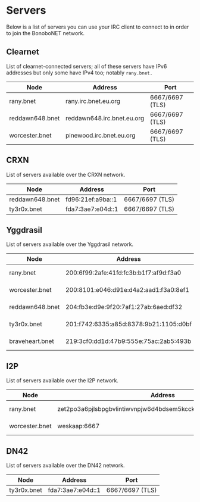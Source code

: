 Servers
=======

Below is a list of servers you can use your IRC client to connect to in order to join the BonoboNET network.

## Clearnet

List of clearnet-connected servers; all of these servers have IPv6 addresses but only some have IPv4 too; notably `rany.bnet.`

| Node            | Address                    | Port            |
|-----------------|----------------------------|-----------------|
| rany.bnet       | rany.irc.bnet.eu.org       | 6667/6697 (TLS) |
| reddawn648.bnet | reddawn648.irc.bnet.eu.org | 6667/6697 (TLS) |
| worcester.bnet  | pinewood.irc.bnet.eu.org  | 6667/6697 (TLS) |

<!-- | ty3r0x.bnet     | ty3r0x.irc.bnet.eu.org     | 6667/6697 (TLS) | -->
<!-- | reddawn648.bnet | 41.157.98.109 | 9006 | -->

## CRXN

List of servers available over the CRXN network.

| Node            | Address                         | Port            |
|-----------------|---------------------------------|-----------------|
| reddawn648.bnet | fd96:21ef:a9ba::1               | 6667/6697 (TLS) |
| ty3r0x.bnet     | fda7:3ae7:e04d::1               | 6667/6697 (TLS) |

<!-- | worcester.bnet  | worcester.community.deavmi.crxn | 6667/6697 (TLS) | -->

## Yggdrasil

List of servers available over the Yggdrasil network.

| Node            | Address                                | Port            |
|-----------------|----------------------------------------|-----------------|
| rany.bnet       | 200:6f99:2afe:41fd:fc3b:b1f7:af9d:f3a0 | 6667/6697 (TLS) |
| worcester.bnet  | 200:8101:e046:d91e:d4a2:aad1:f3a0:8ef1 | 6667/6697 (TLS) |
| reddawn648.bnet | 204:fb3e:d9e:9f20:7af1:27ab:6aed:df32  | 6667/6697 (TLS) |
| ty3r0x.bnet     | 201:f742:6335:a85d:8378:9b21:1105:d0bf | 6667/6697 (TLS) |
| braveheart.bnet | 219:3cf0:dd1d:47b9:555e:75ac:2ab5:493b | 6667/6697 (TLS) |

## I2P

List of servers available over the I2P network.

| Node            | Address                                                      	  | Type       |
|-----------------|-------------------------------------------------------------------|------------|
| rany.bnet 	  | zet2po3a6pjlsbpgbvlintiwvnpjw6d4bdsem5kcckbqiroebq3q.b32.i2p:6667 | No SSL/TLS |
| worcester.bnet  | weskaap:6667                                                      | No SSL/TLS |

## DN42

List of servers available over the DN42 network.

| Node        |  Address          | Port            |
|-------------|-------------------|-----------------|
| ty3r0x.bnet | fda7:3ae7:e04d::1 | 6667/6697 (TLS) |
